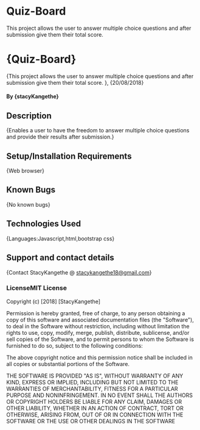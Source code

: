 
# Quiz-Board
This project allows the user to answer multiple choice questions and after submission give them their total score.

# {Quiz-Board}
{This project allows the user to answer multiple choice questions and after submission give them their total score.
}, {20/08/2018}
#### By **{stacyKangethe}**
## Description
{Enables a user to have the freedom to answer multiple choice questions and provide their results after submission.}
## Setup/Installation Requirements
{Web browser}
## Known Bugs
{No known bugs}
## Technologies Used
{Languages:Javascript,html,bootstrap css}
## Support and contact details
{Contact StacyKangethe @ stacykangethe18@gmail.com}
### LicenseMIT License

Copyright (c) [2018] [StacyKangethe]

Permission is hereby granted, free of charge, to any person obtaining a copy
of this software and associated documentation files (the "Software"), to deal
in the Software without restriction, including without limitation the rights
to use, copy, modify, merge, publish, distribute, sublicense, and/or sell
copies of the Software, and to permit persons to whom the Software is
furnished to do so, subject to the following conditions:

The above copyright notice and this permission notice shall be included in all
copies or substantial portions of the Software.

THE SOFTWARE IS PROVIDED "AS IS", WITHOUT WARRANTY OF ANY KIND, EXPRESS OR
IMPLIED, INCLUDING BUT NOT LIMITED TO THE WARRANTIES OF MERCHANTABILITY,
FITNESS FOR A PARTICULAR PURPOSE AND NONINFRINGEMENT. IN NO EVENT SHALL THE
AUTHORS OR COPYRIGHT HOLDERS BE LIABLE FOR ANY CLAIM, DAMAGES OR OTHER
LIABILITY, WHETHER IN AN ACTION OF CONTRACT, TORT OR OTHERWISE, ARISING FROM,
OUT OF OR IN CONNECTION WITH THE SOFTWARE OR THE USE OR OTHER DEALINGS IN THE
SOFTWARE
